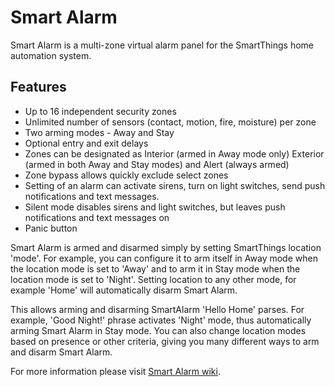 Smart Alarm
===========

Smart Alarm is a multi-zone virtual alarm panel for the SmartThings home automation system.

Features
--------

* Up to 16 independent security zones
* Unlimited number of sensors (contact, motion, fire, moisture) per zone
* Two arming modes - Away and Stay
* Optional entry and exit delays
* Zones can be designated as Interior (armed in Away mode only) Exterior (armed in both Away and Stay modes) and Alert (always armed)
* Zone bypass allows quickly exclude select zones
* Setting of an alarm can activate sirens, turn on light switches, send push notifications and text messages.
* Silent mode disables sirens and light switches, but leaves push notifications and text messages on
* Panic button

Smart Alarm is armed and disarmed simply by setting SmartThings location 'mode'. For example, you can configure it to arm itself in Away mode when the location mode is set to 'Away' and to arm it in Stay mode when the location mode is set to 'Night'. Setting location to any other mode, for example 'Home' will automatically disarm Smart Alarm.

This allows arming and disarming SmartAlarm 'Hello Home' parses. For example, 'Good Night!' phrase activates 'Night' mode, thus automatically arming Smart Alarm in Stay mode. You can also change location modes based on presence or other criteria, giving you many different ways to arm and disarm Smart Alarm.

For more information please visit [Smart Alarm wiki](https://github.com/statusbits/smartthings/wiki).
